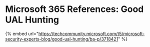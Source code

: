 # Microsoft 365 References: Good UAL Hunting

{% embed url="https://techcommunity.microsoft.com/t5/microsoft-security-experts-blog/good-ual-hunting/ba-p/3718421" %}
